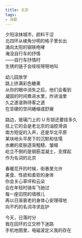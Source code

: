 ```yaml
---
title: 北京
tags:
- 诗歌
---
```


夕阳涂抹城市，颜料干涩<br>
北四环从棱角分明的格子里长出<br>
涌向太阳的钢铁咆哮<br>
淹没自行车的抒情<br>
——自行车抒情时<br>
生锈的链子会吱吱呀呀地叫<br>
<!--more-->

幼儿园放学<br>
路上挤满彩色糖果<br>
从你的眼中消失之后，他们会看到<br>
凝固的时间煮进水里，炸进油里<br>
久之遂谙熟待客之道<br>
在坚硬的空间蜷缩或舒展<br>

路边，玻璃门上的 U 形锁还要挂多久<br>
挂上它的会是老北京的油腔滑调<br>
南方短促的入声，还是华北平原<br>
某块地头平房下的沉默和怯懦<br>
水嫩的皮肤逐渐粗糙、皱缩<br>
屹立不倒的是钢筋混凝土，支撑起<br>
作为名词的北京<br>

春暖花开的时候，街巷里允许<br>
美食、性欲和柔软的身体<br>
你会关心草坪和云朵<br>
会在年轻时骑车飞驰过<br>
每一座旧院的墙根儿<br>
再以日渐衰老的身体心安理得地<br>
向不朽的名词寻求庇护<br>

今天，日落时分<br>
我在回环的立交桥下迷路<br>
手机地图里，电磁波定义我的存在<br>